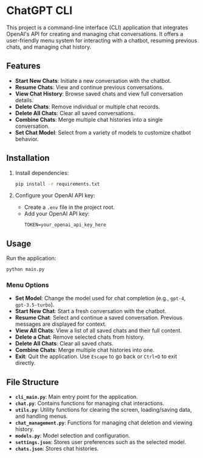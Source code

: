 # ChatGPT CLI

This project is a command-line interface (CLI) application that integrates OpenAI's API for creating and managing chat conversations. It offers a user-friendly menu system for interacting with a chatbot, resuming previous chats, and managing chat history.

## Features

- **Start New Chats**: Initiate a new conversation with the chatbot.
- **Resume Chats**: View and continue previous conversations.
- **View Chat History**: Browse saved chats and view full conversation details.
- **Delete Chats**: Remove individual or multiple chat records.
- **Delete All Chats**: Clear all saved conversations.
- **Combine Chats**: Merge multiple chat histories into a single conversation.
- **Set Chat Model**: Select from a variety of models to customize chatbot behavior.

## Installation

1. Install dependencies:
   ```bash
   pip install -r requirements.txt
   ```

2. Configure your OpenAI API key:
   - Create a `.env` file in the project root.
   - Add your OpenAI API key:
     ```env
     TOKEN=your_openai_api_key_here
     ```

## Usage

Run the application:
```bash
python main.py
```

### Menu Options

- **Set Model**: Change the model used for chat completion (e.g., `gpt-4`, `gpt-3.5-turbo`).
- **Start New Chat**: Start a fresh conversation with the chatbot.
- **Resume Chat**: Select and continue a saved conversation. Previous messages are displayed for context.
- **View All Chats**: View a list of all saved chats and their full content.
- **Delete a Chat**: Remove selected chats from history.
- **Delete All Chats**: Clear all saved chats.
- **Combine Chats**: Merge multiple chat histories into one.
- **Exit**: Quit the application. Use `Escape` to go back or `Ctrl+D` to exit directly.

## File Structure

- **`cli_main.py`**: Main entry point for the application.
- **`chat.py`**: Contains functions for managing chat interactions.
- **`utils.py`**: Utility functions for clearing the screen, loading/saving data, and handling menus.
- **`chat_management.py`**: Functions for managing chat deletion and viewing history.
- **`models.py`**: Model selection and configuration.
- **`settings.json`**: Stores user preferences such as the selected model.
- **`chats.json`**: Stores chat histories.
